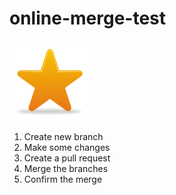 online-merge-test
=================

![Star](images/star_full.png?raw=true)

1. Create new branch
2. Make some changes
3. Create a pull request
4. Merge the branches
5. Confirm the merge
